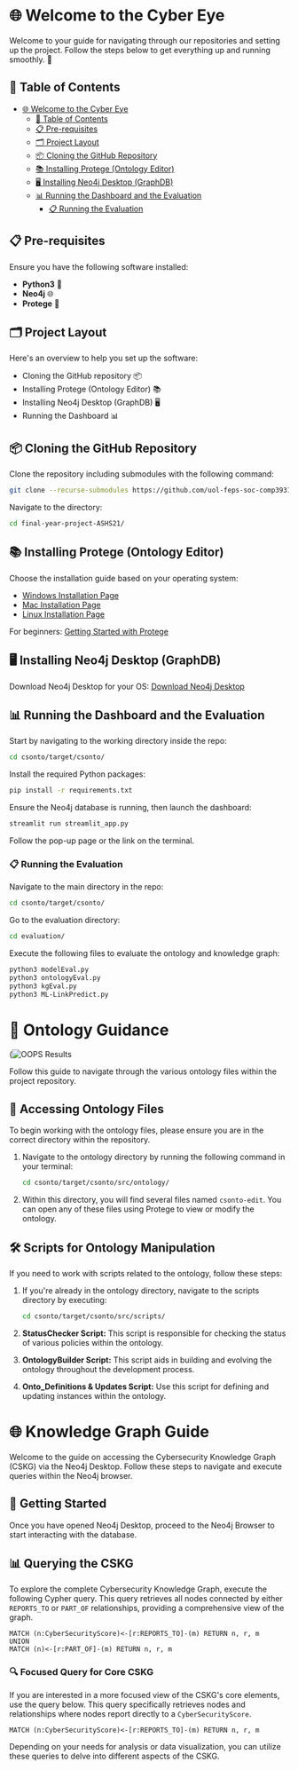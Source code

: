# 🌐 Welcome to the Cyber Eye

Welcome to your guide for navigating through our repositories and setting up the project. Follow the steps below to get everything up and running smoothly. 🚀

## 📑 Table of Contents
- [🌐 Welcome to the Cyber Eye](#-welcome-to-the-cyber-eye)
  - [📑 Table of Contents](#-table-of-contents)
  - [📋 Pre-requisites](#-pre-requisites)
  - [🗂 Project Layout](#-project-layout)
  - [📦 Cloning the GitHub Repository](#-cloning-the-github-repository)
  - [📚 Installing Protege (Ontology Editor)](#-installing-protege-ontology-editor)
  - [🖥 Installing Neo4j Desktop (GraphDB)](#-installing-neo4j-desktop-graphdb)
  - [📊 Running the Dashboard and the Evaluation](#-running-the-dashboard-and-the-evaluation)
    - [📋 Running the Evaluation](#-running-the-evaluation)

## 📋 Pre-requisites
Ensure you have the following software installed:
- **Python3** 🐍
- **Neo4j** 🌐
- **Protege** 🦉

## 🗂 Project Layout
Here's an overview to help you set up the software:
- Cloning the GitHub repository 📦
- Installing Protege (Ontology Editor) 📚
- Installing Neo4j Desktop (GraphDB) 🖥
- Running the Dashboard 📊

## 📦 Cloning the GitHub Repository
Clone the repository including submodules with the following command:
```bash
git clone --recurse-submodules https://github.com/uol-feps-soc-comp3931-2324-classroom/final-year-project-ASHS21.git
```
Navigate to the directory:
```bash
cd final-year-project-ASHS21/
```

## 📚 Installing Protege (Ontology Editor)
Choose the installation guide based on your operating system:
- [Windows Installation Page](https://protegeproject.github.io/protege/installation/windows/)
- [Mac Installation Page](https://protegeproject.github.io/protege/installation/osx/)
- [Linux Installation Page](https://protegeproject.github.io/protege/installation/linux/)

For beginners:
[Getting Started with Protege](https://protegeproject.github.io/protege/getting-started/)

## 🖥 Installing Neo4j Desktop (GraphDB)
Download Neo4j Desktop for your OS:
[Download Neo4j Desktop](https://neo4j.com/docs/desktop-manual/current/)

## 📊 Running the Dashboard and the Evaluation
Start by navigating to the working directory inside the repo:
```bash
cd csonto/target/csonto/
```
Install the required Python packages:
```bash
pip install -r requirements.txt
```
Ensure the Neo4j database is running, then launch the dashboard:
```bash
streamlit run streamlit_app.py
```
Follow the pop-up page or the link on the terminal.

### 📋 Running the Evaluation
Navigate to the main directory in the repo:
```bash
cd csonto/target/csonto/
```
Go to the evaluation directory:
```bash
cd evaluation/
```
Execute the following files to evaluate the ontology and knowledge graph:
```bash
python3 modelEval.py 
python3 ontologyEval.py
python3 kgEval.py
python3 ML-LinkPredict.py
```

# 📘 Ontology Guidance

(![OOPS Results](https://github.com/uol-feps-soc-comp3931-2324-classroom/final-year-project-ASHS21/assets/51306868/830095f5-9c2d-4d44-b6bd-ed0f26901f49)

Follow this guide to navigate through the various ontology files within the project repository.

## 📂 Accessing Ontology Files

To begin working with the ontology files, please ensure you are in the correct directory within the repository.

1. Navigate to the ontology directory by running the following command in your terminal:
   ```bash
   cd csonto/target/csonto/src/ontology/
   ```

2. Within this directory, you will find several files named `csonto-edit`. You can open any of these files using Protege to view or modify the ontology.

## 🛠 Scripts for Ontology Manipulation

If you need to work with scripts related to the ontology, follow these steps:

1. If you're already in the ontology directory, navigate to the scripts directory by executing:
   ```bash
   cd csonto/target/csonto/src/scripts/
   ```

2. **StatusChecker Script:** This script is responsible for checking the status of various policies within the ontology.

3. **OntologyBuilder Script:** This script aids in building and evolving the ontology throughout the development process.

4. **Onto_Definitions & Updates Script:** Use this script for defining and updating instances within the ontology.


# 🌐 Knowledge Graph Guide

Welcome to the guide on accessing the Cybersecurity Knowledge Graph (CSKG) via the Neo4j Desktop. Follow these steps to navigate and execute queries within the Neo4j browser.

## 🚀 Getting Started

Once you have opened Neo4j Desktop, proceed to the Neo4j Browser to start interacting with the database.

## 📊 Querying the CSKG

To explore the complete Cybersecurity Knowledge Graph, execute the following Cypher query. This query retrieves all nodes connected by either `REPORTS_TO` or `PART_OF` relationships, providing a comprehensive view of the graph.

```cypher
MATCH (n:CyberSecurityScore)<-[r:REPORTS_TO]-(m) RETURN n, r, m 
UNION 
MATCH (n)<-[r:PART_OF]-(m) RETURN n, r, m
```

### 🔍 Focused Query for Core CSKG

If you are interested in a more focused view of the CSKG's core elements, use the query below. This query specifically retrieves nodes and relationships where nodes report directly to a `CyberSecurityScore`.

```cypher
MATCH (n:CyberSecurityScore)<-[r:REPORTS_TO]-(m) RETURN n, r, m
```

Depending on your needs for analysis or data visualization, you can utilize these queries to delve into different aspects of the CSKG.

